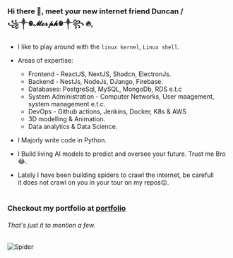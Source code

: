### Hi there 👋, meet your new internet friend <strong>Duncan / ꧁༒☬𝓜𝓸𝓻𝓹𝓱☬༒꧂ 🔥</strong>,
- I like to play around with the `linux kernel`, `Linux shell`.
- Areas of expertise: 
  - Frontend - ReactJS, NextJS, Shadcn, ElectronJs.
  - Backend - NestJs, NodeJs, DJango, Firebase.
  - Databases: PostgreSql, MySQL, MongoDb, RDS e.t.c 
  - System Administration - Computer Networks, User maagement, system management e.t.c.
  - DevOps - Github actions, Jenkins, Docker, K8s & AWS
  - 3D modelling & Animation.
  - Data analytics & Data Science.

- I Majorly write code in Python.
- I Build living AI models to predict and oversee your future. Trust me Bro 😂.
- Lately I have been building spiders to crawl the internet, be carefull<br>it does not crawl on you in your tour on my repos😉.<br><br>
### Checkout my portfolio at [portfolio](https://portfolio-smoky-tau-12.vercel.app)
###### That's just it to mention a few.<br>
<!-- ![](https://media.giphy.com/media/hW4pOhW4dK7JI7hFno/giphy.gif) -->
<!-- ![](https://media.giphy.com/media/OVtqvymKkkcTu/giphy.gif) -->
![Spider](https://media.giphy.com/media/mX4N1OAPvjc03yejaN/giphy.gif)
